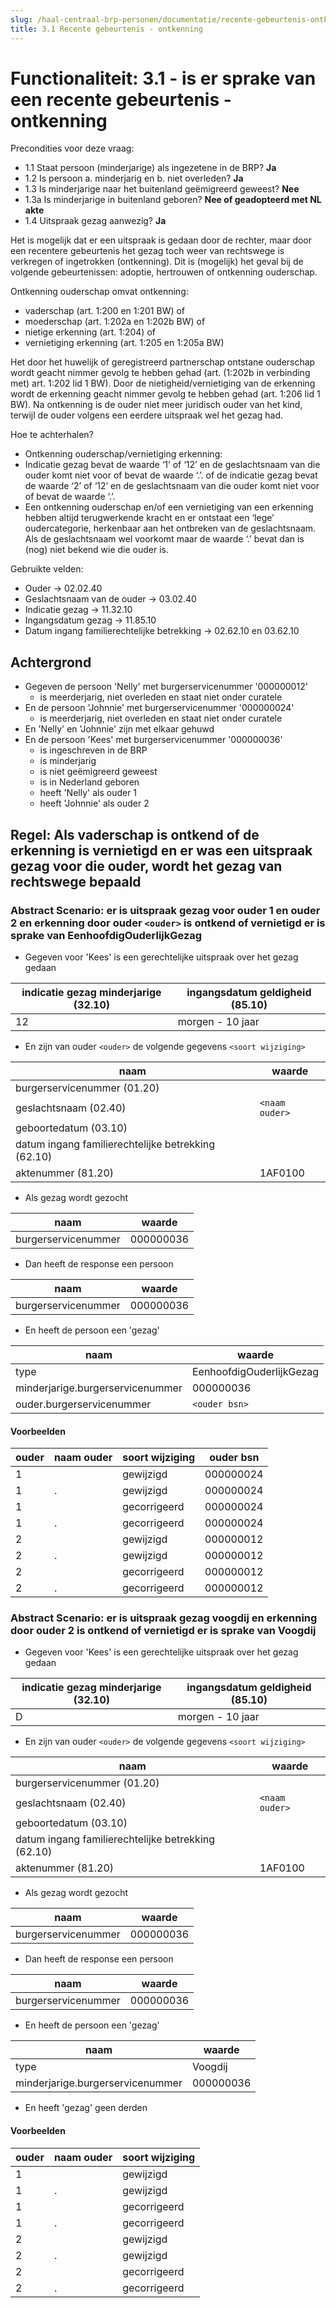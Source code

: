 ```yaml
---
slug: /haal-centraal-brp-personen/documentatie/recente-gebeurtenis-ontkenning
title: 3.1 Recente gebeurtenis - ontkenning
---
```


# Functionaliteit: 3.1 - is er sprake van een recente gebeurtenis - ontkenning

Precondities voor deze vraag:
- 1.1 Staat persoon (minderjarige) als ingezetene in de BRP?  **Ja**
- 1.2 Is persoon a. minderjarig en b. niet overleden? **Ja**
- 1.3 Is minderjarige naar het buitenland geëmigreerd geweest? **Nee**
- 1.3a Is minderjarige in buitenland geboren? **Nee of geadopteerd met NL akte**
- 1.4 Uitspraak gezag aanwezig? **Ja**

Het is mogelijk dat er een uitspraak is gedaan door de rechter, maar door een recentere gebeurtenis het gezag toch weer van rechtswege is verkregen of ingetrokken (ontkenning).
Dit is (mogelijk) het geval bij de volgende gebeurtenissen: adoptie, hertrouwen of ontkenning ouderschap.

Ontkenning ouderschap omvat ontkenning:
- vaderschap (art. 1:200 en 1:201 BW) of
- moederschap (art. 1:202a en 1:202b BW) of
- nietige erkenning (art. 1:204) of
- vernietiging erkenning (art. 1:205 en 1:205a BW)

Het door het huwelijk of geregistreerd partnerschap ontstane ouderschap wordt geacht nimmer gevolg te hebben gehad (art. (1:202b in
verbinding met) art. 1:202 lid 1 BW). Door de nietigheid/vernietiging van de erkenning wordt de erkenning geacht nimmer gevolg te hebben gehad
(art. 1:206 lid 1 BW). Na ontkenning is de ouder niet meer juridisch ouder van het kind, terwijl de ouder volgens een eerdere uitspraak wel het gezag had.

Hoe te achterhalen?
- Ontkenning ouderschap/vernietiging erkenning:
- Indicatie gezag bevat de waarde ‘1’ of ‘12’ en de geslachtsnaam van die ouder komt niet voor of bevat de waarde ‘.’. of de indicatie gezag bevat de waarde ‘2’ of ‘12’
en de geslachtsnaam van die ouder komt niet voor of bevat de waarde ‘.’.
- Een ontkenning ouderschap en/of een vernietiging van een erkenning hebben altijd terugwerkende kracht en er ontstaat een ‘lege’ oudercategorie,
herkenbaar aan het ontbreken van de geslachtsnaam. Als de geslachtsnaam wel voorkomt maar de waarde ‘.’ bevat dan is (nog) niet bekend wie die ouder is.

Gebruikte velden:
- Ouder -> 02.02.40
- Geslachtsnaam van de ouder -> 03.02.40
- Indicatie gezag -> 11.32.10
- Ingangsdatum gezag -> 11.85.10
- Datum ingang familierechtelijke betrekking -> 02.62.10 en 03.62.10

## Achtergrond

- Gegeven de persoon 'Nelly' met burgerservicenummer '000000012'
  - is meerderjarig, niet overleden en staat niet onder curatele
- En de persoon 'Johnnie' met burgerservicenummer '000000024'
  - is meerderjarig, niet overleden en staat niet onder curatele
- En 'Nelly' en 'Johnnie' zijn met elkaar gehuwd
- En de persoon 'Kees' met burgerservicenummer '000000036'
  - is ingeschreven in de BRP
  - is minderjarig
  - is niet geëmigreerd geweest
  - is in Nederland geboren
  - heeft 'Nelly' als ouder 1
  - heeft 'Johnnie' als ouder 2

## Regel: Als vaderschap is ontkend of de erkenning is vernietigd en er was een uitspraak gezag voor die ouder, wordt het gezag van rechtswege bepaald

### Abstract Scenario: er is uitspraak gezag voor ouder 1 en ouder 2 en erkenning door ouder `<ouder>` is ontkend of vernietigd er is sprake van EenhoofdigOuderlijkGezag

- Gegeven voor 'Kees' is een gerechtelijke uitspraak over het gezag gedaan

| indicatie gezag minderjarige (32.10) | ingangsdatum geldigheid (85.10) |
| --- | --- |
| 12 | morgen - 10 jaar |

- En zijn van ouder `<ouder>` de volgende gegevens `<soort wijziging>`

| naam | waarde |
| --- | --- |
| burgerservicenummer (01.20) |  |
| geslachtsnaam (02.40) | `<naam ouder>` |
| geboortedatum (03.10) |  |
| datum ingang familierechtelijke betrekking (62.10) |  |
| aktenummer (81.20) | 1AF0100 |

- Als gezag wordt gezocht

| naam | waarde |
| --- | --- |
| burgerservicenummer | 000000036 |

- Dan heeft de response een persoon

| naam | waarde |
| --- | --- |
| burgerservicenummer | 000000036 |

- En heeft de persoon een 'gezag'

| naam | waarde |
| --- | --- |
| type | EenhoofdigOuderlijkGezag |
| minderjarige.burgerservicenummer | 000000036 |
| ouder.burgerservicenummer | `<ouder bsn>` |


#### Voorbeelden

| ouder | naam ouder | soort wijziging | ouder bsn |
| --- | --- | --- | --- |
| 1 | |gewijzigd |000000024 |
| 1 |. |gewijzigd |000000024 |
| 1 | |gecorrigeerd |000000024 |
| 1 |. |gecorrigeerd |000000024 |
| 2 | |gewijzigd |000000012 |
| 2 |. |gewijzigd |000000012 |
| 2 | |gecorrigeerd |000000012 |
| 2 |. |gecorrigeerd |000000012 |


### Abstract Scenario: er is uitspraak gezag voogdij en erkenning door ouder 2 is ontkend of vernietigd er is sprake van Voogdij

- Gegeven voor 'Kees' is een gerechtelijke uitspraak over het gezag gedaan

| indicatie gezag minderjarige (32.10) | ingangsdatum geldigheid (85.10) |
| --- | --- |
| D | morgen - 10 jaar |

- En zijn van ouder `<ouder>` de volgende gegevens `<soort wijziging>`

| naam | waarde |
| --- | --- |
| burgerservicenummer (01.20) |  |
| geslachtsnaam (02.40) | `<naam ouder>` |
| geboortedatum (03.10) |  |
| datum ingang familierechtelijke betrekking (62.10) |  |
| aktenummer (81.20) | 1AF0100 |

- Als gezag wordt gezocht

| naam | waarde |
| --- | --- |
| burgerservicenummer | 000000036 |

- Dan heeft de response een persoon

| naam | waarde |
| --- | --- |
| burgerservicenummer | 000000036 |

- En heeft de persoon een 'gezag'

| naam | waarde |
| --- | --- |
| type | Voogdij |
| minderjarige.burgerservicenummer | 000000036 |

- En heeft 'gezag' geen derden

#### Voorbeelden

| ouder | naam ouder | soort wijziging |
| --- | --- | --- |
| 1 | |gewijzigd |
| 1 |. |gewijzigd |
| 1 | |gecorrigeerd |
| 1 |. |gecorrigeerd |
| 2 | |gewijzigd |
| 2 |. |gewijzigd |
| 2 | |gecorrigeerd |
| 2 |. |gecorrigeerd |


